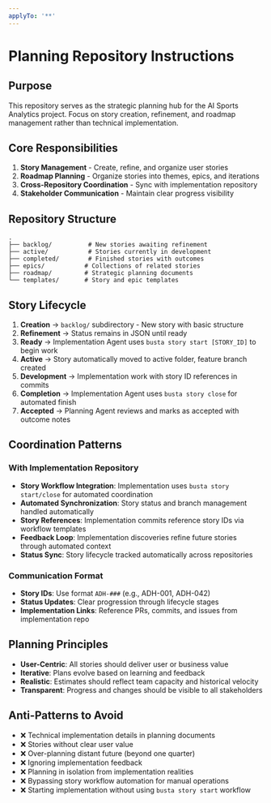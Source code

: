 ```yaml
---
applyTo: '**'
---
```


# Planning Repository Instructions

## Purpose
This repository serves as the strategic planning hub for the AI Sports Analytics project. Focus on story creation, refinement, and roadmap management rather than technical implementation.

## Core Responsibilities
1. **Story Management** - Create, refine, and organize user stories
2. **Roadmap Planning** - Organize stories into themes, epics, and iterations
3. **Cross-Repository Coordination** - Sync with implementation repository
4. **Stakeholder Communication** - Maintain clear progress visibility

## Repository Structure
```
.
├── backlog/          # New stories awaiting refinement
├── active/           # Stories currently in development
├── completed/        # Finished stories with outcomes
├── epics/           # Collections of related stories
├── roadmap/         # Strategic planning documents
└── templates/       # Story and epic templates
```

## Story Lifecycle
1. **Creation** → `backlog/` subdirectory - New story with basic structure
2. **Refinement** → Status remains in JSON until ready
3. **Ready** → Implementation Agent uses `busta story start [STORY_ID]` to begin work
4. **Active** → Story automatically moved to active folder, feature branch created
5. **Development** → Implementation work with story ID references in commits
6. **Completion** → Implementation Agent uses `busta story close` for automated finish
7. **Accepted** → Planning Agent reviews and marks as accepted with outcome notes

## Coordination Patterns

### With Implementation Repository
- **Story Workflow Integration**: Implementation uses `busta story start/close` for automated coordination
- **Automated Synchronization**: Story status and branch management handled automatically
- **Story References**: Implementation commits reference story IDs via workflow templates
- **Feedback Loop**: Implementation discoveries refine future stories through automated context
- **Status Sync**: Story lifecycle tracked automatically across repositories

### Communication Format
- **Story IDs**: Use format `ADH-###` (e.g., ADH-001, ADH-042)
- **Status Updates**: Clear progression through lifecycle stages
- **Implementation Links**: Reference PRs, commits, and issues from implementation repo

## Planning Principles
- **User-Centric**: All stories should deliver user or business value
- **Iterative**: Plans evolve based on learning and feedback
- **Realistic**: Estimates should reflect team capacity and historical velocity
- **Transparent**: Progress and changes should be visible to all stakeholders

## Anti-Patterns to Avoid
- ❌ Technical implementation details in planning documents
- ❌ Stories without clear user value
- ❌ Over-planning distant future (beyond one quarter)
- ❌ Ignoring implementation feedback
- ❌ Planning in isolation from implementation realities
- ❌ Bypassing story workflow automation for manual operations
- ❌ Starting implementation without using `busta story start` workflow
